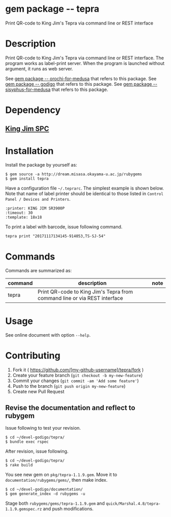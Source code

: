 # gem package -- tepra

Print QR-code to King Jim's Tepra via command line or REST interface

# Description

Print QR-code to King Jim's Tepra via command line or REST interface.
The program works as label-print server.  When the program is launched
without argument, it runs as web server.

See [gem package -- orochi-for-medusa](https://github.com/misasa/orochi-for-medusa) that refers to this package.
See [gem package -- godigo](https://github.com/misasa/godigo) that refers to this package.
See [gem package -- sisyphus-for-medusa](https://github.com/misasa/sisyphus-for-medusa) that refers to this package.


# Dependency

## [King Jim SPC](http://www.kingjim.co.jp/support/tepra/software "follow instruction")


# Installation

Install the package by yourself as:

    $ gem source -a http://dream.misasa.okayama-u.ac.jp/rubygems
    $ gem install tepra

Have a configuration file `~/.teprarc`.  The simplest example is shown
below.  Note that name of label printer should be identical to those
listed in `Control Panel / Devices and Printers`.

    :printer: KING JIM SR3900P
    :timeout: 30
    :template: 18x18

To print a label with barcode, issue following command.

    tepra print "20171117134145-914053,TS-SJ-54"

# Commands

Commands are summarized as:

| command          | description                                                               | note                       |
|------------------|---------------------------------------------------------------------------|----------------------------|
| tepra            | Print QR-code to King Jim's Tepra from command line or via REST interface |                            |

# Usage

See online document with option `--help`.

# Contributing

1. Fork it ( https://github.com/[my-github-username]/tepra/fork )
2. Create your feature branch (`git checkout -b my-new-feature`)
3. Commit your changes (`git commit -am 'Add some feature'`)
4. Push to the branch (`git push origin my-new-feature`)
5. Create new Pull Request

## Revise the documentation and reflect to rubygem

Issue following to test your revision.

    $ cd ~/devel-godigo/tepra/
    $ bundle exec rspec

After revision, issue following.

    $ cd ~/devel-godigo/tepra/
    $ rake build

You see new gem on `pkg/tepra-1.1.9.gem`.  Move it to
`documentation/rubygems/gems/`, then make index.

    $ cd ~/devel-godigo/documentation/
    $ gem generate_index -d rubygems -u

Stage both `rubygems/gems/tepra-1.1.9.gem` and
`quick/Marshal.4.8/tepra-1.1.9.gemspec.rz` and push modifications.
